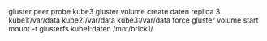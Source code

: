 gluster peer probe kube3
gluster volume create daten replica 3 kube1:/var/data kube2:/var/data kube3:/var/data force
gluster volume start
mount -t glusterfs kube1:daten /mnt/brick1/

